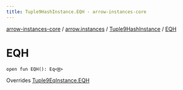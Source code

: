```yaml
---
title: Tuple9HashInstance.EQH - arrow-instances-core
---
```


[arrow-instances-core](../../index.html) / [arrow.instances](../index.html) / [Tuple9HashInstance](index.html) / [EQH](./-e-q-h.html)

# EQH

`open fun EQH(): Eq<`[`H`](index.html#H)`>`

Overrides [Tuple9EqInstance.EQH](../-tuple9-eq-instance/-e-q-h.html)

